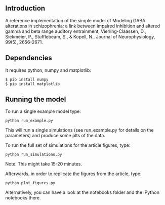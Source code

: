 ## Introduction

A reference implementation of the simple model of Modeling GABA alterations in schizophrenia: a link between impaired inhibition and altered gamma and beta range auditory entrainment, Vierling-Claassen, D., Siekmeier, P., Stufflebeam, S., & Kopell, N., Journal of Neurophysiology, 99(5), 2656-2671.

## Dependencies

It requires python, numpy and matplotlib:
```
$ pip install numpy
$ pip install matplotlib
```

## Running the model
To run a single example model type:
```
python run_example.py
```
This will run a single simulations (see run_example.py for details on the parameters) and produce
some plts of the data.

To run the full set of simulations for the article figures, type:
```
python run_simulations.py
```
Note: This might take 15-20 minutes.

Afterwards, in order to replicate the figures from the article, type:
```
python plot_figures.py
``` 

Alternatively, you can have a look at the notebooks folder and the IPython notebooks there.
